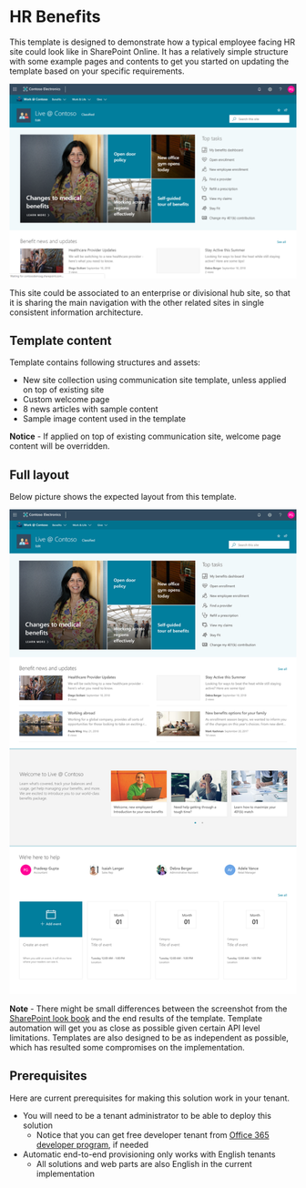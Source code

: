 # HR Benefits

This template is designed to demonstrate how a typical employee facing HR site could look like in SharePoint Online. It has a relatively simple structure with some example pages and contents to get you started on updating the template based on your specific requirements.

![SharePoint Starter Kit UI](./top-live.png)

This site could be associated to an enterprise or divisional hub site, so that it is sharing the main navigation with the other related sites in single consistent information architecture.

## Template content

Template contains following structures and assets:

- New site collection using communication site template, unless applied on top of existing site
- Custom welcome page
- 8 news articles with sample content
- Sample image content used in the template

**Notice** - If applied on top of existing communication site, welcome page content will be overridden.

## Full layout

Below picture shows the expected layout from this template.

![SharePoint Starter Kit UI](./full-layout-live.png)

**Note** - There might be small differences between the screenshot from the [SharePoint look book](https://spdesign.azurewebsites.net) and the end results of the template. Template automation will get you as close as possible given certain API level limitations. Templates are also designed to be as independent as possible, which has resulted some compromises on the implementation.

## Prerequisites

Here are current prerequisites for making this solution work in your tenant.

- You will need to be a tenant administrator to be able to deploy this solution
    - Notice that you can get free developer tenant from [Office 365 developer program](https://developer.microsoft.com/en-us/office/dev-program), if needed
- Automatic end-to-end provisioning only works with English tenants
    - All solutions and web parts are also English in the current implementation
